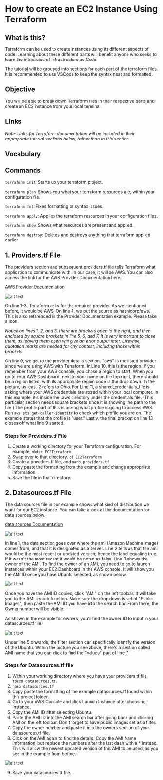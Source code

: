# How to create an EC2 Instance Using Terraform
## What is this?
Terraform can be used to create instances using its different aspects of code. Learning about these different parts will benefit anyone who seeks to learn the intricacies of Infrastructure as Code.

The tutorial will be grouped into sections for each part of the terraform files. It is recommended to use VSCode to keep the syntax neat and formatted.

## Objective
You will be able to break down Terraform files in their respective parts and create an EC2 instance from your local terminal.

## Links
_Note: Links for Terraform documentation will be included in their appropriate tutorial sections below, rather than in this section._

## Vocabulary 

## Commands

```terraform init```: Starts up your terraform project.

```terraform plan```: Shows you what your terraform resources are, within your configuration file.

```terraform fmt```: Fixes formatting or syntax issues.

```terraform apply```: Applies the terraform resources in your configuration files.

```terraform show```: Shows what resources are present and applied.

```terraform destroy```: Deletes and destroys anything that terraform applied earlier.

## 1. Providers.tf File
The providers section and subsequent providers.tf file tells Terraform what application to communicate with. In our case, it will be AWS. You can also access the link for the AWS Provider Documentation here.

[AWS Provider Documentation](https://registry.terraform.io/providers/hashicorp/aws/latest/docs)

![alt text](<providers terraform file.jpg>)

On line 1-3, Terraform asks for the required provider. As we mentioned before, it would be AWS. 
On line 4, we put the source as hashicorp/aws. This is also referenced in the Provider Documentation example. Please take a look.

_Notice on lines 1, 2, and 3, there are brackets open to the right, and then enclosed by square brackets in line 5, 6, and 7. It is very important to close them, as leaving them open will give an error output later. Likewise, quotation marks are needed for any content, including those within brackets._

On line 9, we get to the provider details section. "aws" is the listed provider since we are using AWS with Terraform.
In Line 10, this is the region. If you remember from your AWS console, you chose a region to start. When you go to your AWS Dashboard, next to your name on the top right, there should be a region listed, with its appropriate region code in the drop down. In the picture, us-east-2 refers to Ohio.
For Line 11, a shared_credentials_file is asking where your AWS credentials are stored within your local computer. In this example, it's inside the .aws directory under the credentials file. (This particular section needs square brackets since it is showing the path to the file.)
The profile part of this is asking what profile is going to access AWS. Run ```aws sts get-caller-identity``` to check which profile you are on. The example states that the profile is "user."
Lastly, the final bracket on line 13 closes off what line 9 started.

### Steps for Providers.tf File
1. Create a working directory for your Terraform configuration. For example, ```mkdir EC2Terraform```
2. Swap over to that directory. ```cd EC2Terraform```
3. Create a providers.tf file, and ```nano providers.tf```
3. Copy paste the formatting from the example and change appropriate information.
4. Save the file in that directory.

## 2. Datasources.tf File
The data sources file in our example shows what kind of distribution we want for our EC2 instance. You can take a look at the documentation for data sources below.

[data sources Documentation](https://registry.terraform.io/providers/hashicorp/aws/latest/docs/data-sources/ami)

![alt text](<data sources terraform file.jpg>)

In line 1, the data section goes over where the ami (Amazon Machine Image) comes from, and that it is designated as a server.
Line 2 tells us that the ami would be the most recent or updated version; hence the label equaling true. If it wasn't the most recent it would be noted as false.
Line 3 shows the owner of the AMI. To find the owner of an AMI, you need to go to launch instances within your EC2 Dashboard in the AWS console. It will show you the AMI ID once you have Ubuntu selected, as shown below.

![alt text](AMI.jpg)

Once you have the AMI ID copied, click "AMI" on the left toolbar. It will take you to the AMI search function. Make sure the drop down is set at "Public Images", then paste the AMI ID you have into the search bar. From there, the Owner number will be visible.

As shown in the example for owners, you'll find the owner ID to input in your datasources.tf file.

![alt text](<AMI example.jpg>)

Under line 5 onwards, the filter section can specifically identify the version of the Ubuntu. Within the picture you see above, there's a section called AMI name that you can click to find the "values" part of line 7. 

### Steps for Datasources.tf file
1. Within your working directory where you have your providers.tf file, ```touch datasources.tf```.
2. ```nano datasources.tf```
3. Copy paste the formatting of the example datasources.tf found within this project folder.
4. Go to your AWS Console and click Launch Instance after choosing Instance.
5. Copy the AMI ID after selecting Ubuntu.
6. Paste the AMI ID into the AMI search bar after going back and clicking AMI on the left toolbar. Don't forget to have public images set as a filter.
7. Copy the owner number and paste it into the owners section of your datasources.tf file.
8. Click on the AMI again to find the details. Copy the AMI Name information, but replace the numbers after the last dash with a * instead. This will allow the newest updated version of this AMI to be used, as you see in the example from before.

![alt text](<AMI Name.jpg>)

9. Save your datasources.tf file.


